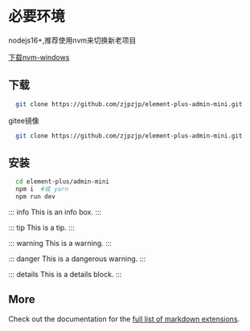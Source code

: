 # 必要环境

nodejs16+,推荐使用nvm来切换新老项目

[下载nvm-windows](https://github.com/coreybutler/nvm-windows/releases)

## 下载

```bash
  git clone https://github.com/zjpzjp/element-plus-admin-mini.git
```
gitee镜像
```bash
  git clone https://github.com/zjpzjp/element-plus-admin-mini.git
```

## 安装

```bash
  cd element-plus/admin-mini
  npm i  #或 yarn
  npm run dev
```


::: info
This is an info box.
:::

::: tip
This is a tip.
:::

::: warning
This is a warning.
:::

::: danger
This is a dangerous warning.
:::

::: details
This is a details block.
:::

## More

Check out the documentation for the [full list of markdown extensions](https://vitepress.dev/guide/markdown).
